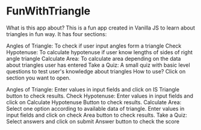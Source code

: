 # FunWithTriangle
What is this app about?
This is a fun app created in Vanilla JS to learn about triangles in fun way. It has four sections:

Angles of Triangle: To check if user input angles form a triangle
Check Hypotenuse: To calculate hypotenuse if user know lengths of sides of right angle triangle
Calculate Area: To calculate area depending on the data about triangles user has entered
Take a Quiz: A small quiz with basic level questions to test user's knowledge about triangles
How to use?
Click on section you want to open.

Angles of Triangle: Enter values in input fields and click on IS Triangle button to check results.
Check Hypotenuse: Enter values in input fields and click on Calculate Hypotenuse Button to check results.
Calculate Area: Select one option according to available data of triangle. Enter values in input fields and click on check Area button to check results.
Take a Quiz: Select answers and click on submit Answer button to check the score

